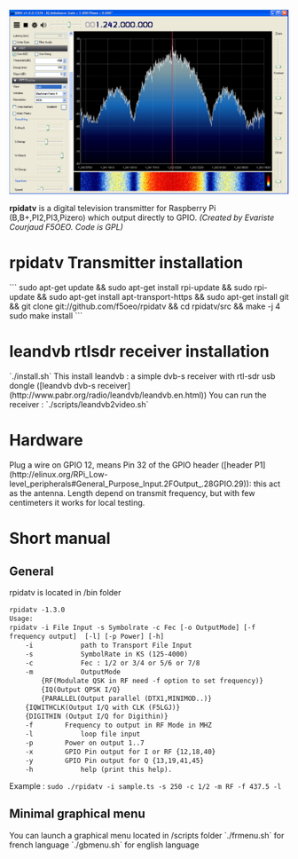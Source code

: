 ![rpidatv banner](/doc/img/spectreiq.jpg)

**rpidatv** is a digital television transmitter for Raspberry Pi (B,B+,PI2,PI3,Pizero) which output directly to GPIO. 
*(Created by Evariste Courjaud F5OEO. Code is GPL)*

<h1> rpidatv Transmitter installation </h1>
```
sudo apt-get update && 
sudo apt-get install rpi-update && 
sudo rpi-update && 
sudo apt-get install apt-transport-https && 
sudo apt-get install git && 
git clone git://github.com/f5oeo/rpidatv && 
cd rpidatv/src && 
make -j 4
sudo make install
```

<h1> leandvb rtlsdr receiver installation </h1>
`./install.sh`   
This install leandvb : a simple dvb-s receiver with rtl-sdr usb dongle
([leandvb dvb-s receiver](http://www.pabr.org/radio/leandvb/leandvb.en.html))    
You can run the receiver : `./scripts/leandvb2video.sh`

<h1>Hardware</h1>
Plug a wire on GPIO 12, means Pin 32 of the GPIO header ([header P1](http://elinux.org/RPi_Low-level_peripherals#General_Purpose_Input.2FOutput_.28GPIO.29)): this act as the antenna. Length depend on transmit frequency, but with few centimeters it works for local testing.

<h1>Short manual</h1>
<h2> General </h2>
rpidatv is located in /bin folder

```
rpidatv -1.3.0
Usage:
rpidatv -i File Input -s Symbolrate -c Fec [-o OutputMode] [-f frequency output]  [-l] [-p Power] [-h]   
	-i            path to Transport File Input    
	-s            SymbolRate in KS (125-4000)    
	-c            Fec : 1/2 or 3/4 or 5/6 or 7/8    
	-m            OutputMode   
		{RF(Modulate QSK in RF need -f option to set frequency)}   
		{IQ(Output QPSK I/Q}   
		{PARALLEL(Output parallel (DTX1,MINIMOD..)}   
	{IQWITHCLK(Output I/Q with CLK (F5LGJ)}   
	{DIGITHIN (Output I/Q for Digithin)}   
	-f 	      Frequency to output in RF Mode in MHZ   
	-l            loop file input   
	-p 	      Power on output 1..7   
	-x 	      GPIO Pin output for I or RF {12,18,40}   
	-y	      GPIO Pin output for Q {13,19,41,45}   
	-h            help (print this help).   
```
Example : `sudo ./rpidatv -i sample.ts -s 250 -c 1/2 -m RF -f 437.5 -l`   

<h2> Minimal graphical menu </h2>
You can launch a graphical menu located in /scripts folder   
`./frmenu.sh` for french language   
`./gbmenu.sh` for english language   


